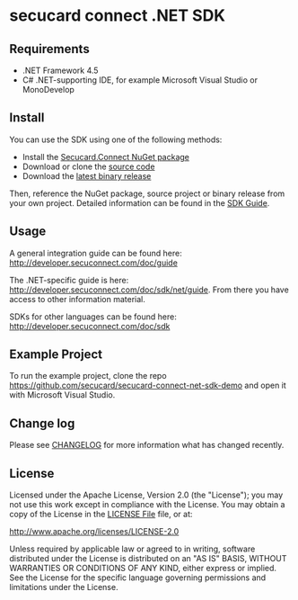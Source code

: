 # secucard connect .NET SDK


## Requirements

- .NET Framework 4.5
- C# .NET-supporting IDE, for example Microsoft Visual Studio or MonoDevelop


## Install

You can use the SDK using one of the following methods:

* Install the [Secucard.Connect NuGet package](https://www.nuget.org/packages/Secucard.Connect/)
* Download or clone the [source code](https://github.com/secucard/secucard-connect-net-sdk)
* Download the [latest binary release](https://github.com/secucard/secucard-connect-net-sdk/releases)

Then, reference the NuGet package, source project or binary release from your own project. Detailed information can be found in the [SDK Guide](http://developer.secuconnect.com/doc/sdk/net/guide/README).


## Usage

A general integration guide can be found here: http://developer.secuconnect.com/doc/guide

The .NET-specific guide is here: http://developer.secuconnect.com/doc/sdk/net/guide. From there you have access to other information material.

SDKs for other languages can be found here: http://developer.secuconnect.com/doc/sdk


## Example Project

To run the example project, clone the repo https://github.com/secucard/secucard-connect-net-sdk-demo and open it with Microsoft Visual Studio.


## Change log

Please see [CHANGELOG](CHANGELOG.md) for more information what has changed recently.


## License

Licensed under the Apache License, Version 2.0 (the "License");
you may not use this work except in compliance with the License.
You may obtain a copy of the License in the [LICENSE File](LICENSE.md) file, or at:

   http://www.apache.org/licenses/LICENSE-2.0

Unless required by applicable law or agreed to in writing, software
distributed under the License is distributed on an "AS IS" BASIS,
WITHOUT WARRANTIES OR CONDITIONS OF ANY KIND, either express or implied.
See the License for the specific language governing permissions and
limitations under the License.